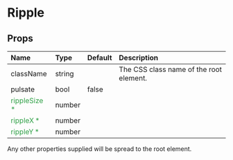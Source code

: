 Ripple
======



Props
-----

| Name | Type | Default | Description |
|:-----|:-----|:--------|:------------|
| className | string |  | The CSS class name of the root element. |
| pulsate | bool | false |  |
| <span style="color: #31a148">rippleSize *</span> | number |  |  |
| <span style="color: #31a148">rippleX *</span> | number |  |  |
| <span style="color: #31a148">rippleY *</span> | number |  |  |

Any other properties supplied will be spread to the root element.
